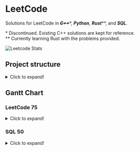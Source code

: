 # LeetCode

Solutions for LeetCode in <s>***C++***</s>\*, ***Python***, ***Rust***\*\*, and ***SQL***.

\* Discontinued. Existing C++ solutions are kept for reference.\
\*\* Currently learning Rust with the problems provided.

![Leetcode Stats](https://leetcard.jacoblin.cool/kevinzanzi?hide=ranking,easy-solved-count,medium-solved-count,hard-solved-count&font=Edu+TAS+Beginner)


## Project structure

<details>
<summary>
Click to expand!
</summary>

```mermaid
%%{init: {'flowchart' : {'curve' : 'linear'}}}%%
graph LR;
    ROOT((ROOT))
    ROOT-->C++
    ROOT-->Python
    ROOT-->Rust
    ROOT-->SQL[("&nbsp;&nbsp;SQL&nbsp;&nbsp;")]
    C++-->Problem_x
    Python-->Problem_x
    Rust-->Problem_folder
    Problem_folder-->src
    src-->Problem_x
    SQL-->Problem_y
```
</details>

## Gantt Chart

### LeetCode 75

<details>
<summary>
Click to expand!
</summary>

<!-- title : (empty|active|done) , name , after name , 1d -->
```mermaid
gantt
    section Array/Str
    Merge Strings Alternately               : done,   a0, 2000-01-01, 1d
    Greatest Common Divisor of Strings      : done,   a,  2000-01-01, 1d
    Kids With the Greatest Number of Candies: done,   a,  2000-01-01, 1d
    Can Place Flowers                       : done,   a,  2000-01-01, 1d
    Reverse Vowels of a String              : active, a,  2000-01-01, 1d
    Reverse Words in a String               :         a,  2000-01-01, 1d
    Product of Array Except Self            :         a,  2000-01-01, 1d
    Increasing Triplet Subsequence          :         a,  2000-01-01, 1d
    String Compression                      :         a,  2000-01-01, 1d

    section Two Pointers
    Move Zeroes              :         a1, after a0, 1d
    Is Subsequence           :         a , after a0, 1d
    Container With Most Water:         a , after a0, 1d
    Max Number of K-Sum Pairs:         a , after a0, 1d

    section Sliding Window
    Maximum Average Subarray I                             :         a2, after a1, 1d
    Maximum Number of Vowels in a Substring of Given Length:         a , after a1, 1d
    Max Consecutive Ones III                               :         a , after a1, 1d
    Longest Subarray of 1's After Deleting One Element     :         a , after a1, 1d

    section Prefix Sum
    Find the Highest Altitude:         a3, after a2, 1d
    Find Pivot Index         :         a , after a2, 1d
```
</details>

### SQL 50

<details>
<summary>
Click to expand!
</summary>

```mermaid
gantt
    section Select
    Recyclable and Low Fat Products: done,   a0, 2000-01-01, 1d
    Find Customer Referee          : done,   a , 2000-01-01, 1d
    Big Countries                  : done,   a , 2000-01-01, 1d
    Article Views I                : done,   a , 2000-01-01, 1d
    Invalid Tweets                 : done,   a , 2000-01-01, 1d

    section Basic Joins
    Replace Employee ID With The Unique Identifier        : done,   a1, after a0, 1d
    Product Sales Analysis I                              : done,   a , after a0, 1d
    Customer Who Visited but Did Not Make Any Transactions: active, a , after a0, 1d
    Rising Temperature                                    :         a , after a0, 1d
    Average Time of Process per Machine                   :         a , after a0, 1d
    Employee Bonus                                        :         a , after a0, 1d
    Students and Examinations                             :         a , after a0, 1d
    Managers with at Least 5 Direct Reports               :         a , after a0, 1d
    Confirmation Rate                                     :         a , after a0, 1d
```
</details>
